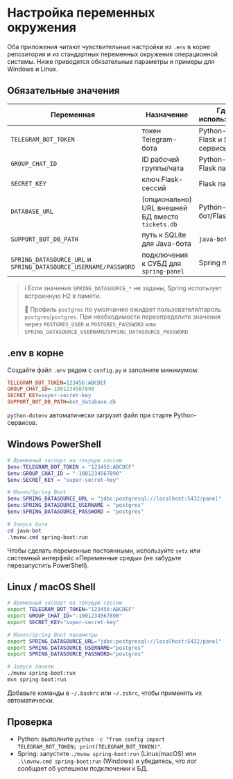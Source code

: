 # Настройка переменных окружения

Оба приложения читают чувствительные настройки из `.env` в корне репозитория и из стандартных переменных окружения операционной системы. Ниже приводятся обязательные параметры и примеры для Windows и Linux.

## Обязательные значения

| Переменная | Назначение | Где используется |
| --- | --- | --- |
| `TELEGRAM_BOT_TOKEN` | токен Telegram-бота | Python-бот, Flask и Spring сервисы |
| `GROUP_CHAT_ID` | ID рабочей группы/чата | Python-бот и Flask панель |
| `SECRET_KEY` | ключ Flask-сессий | Flask панель |
| `DATABASE_URL` | (опционально) URL внешней БД вместо `tickets.db` | Python-бот/Flask |
| `SUPPORT_BOT_DB_PATH` | путь к SQLite для Java-бота | `java-bot` |
| `SPRING_DATASOURCE_URL` и `SPRING_DATASOURCE_USERNAME/PASSWORD` | подключения к СУБД для `spring-panel` | Spring панель |

> ℹ️  Если значения `SPRING_DATASOURCE_*` не заданы, Spring использует встроенную H2 в памяти.
>
> 📌  Профиль `postgres` по умолчанию ожидает пользователя/пароль `postgres`/`postgres`. При необходимости переопределите значения через `POSTGRES_USER` и `POSTGRES_PASSWORD` или `SPRING_DATASOURCE_USERNAME`/`SPRING_DATASOURCE_PASSWORD`.

## .env в корне

Создайте файл `.env` рядом с `config.py` и заполните минимумом:

```ini
TELEGRAM_BOT_TOKEN=123456:ABCDEF
GROUP_CHAT_ID=-1001234567890
SECRET_KEY=super-secret-key
SUPPORT_BOT_DB_PATH=bot_database.db
```

`python-dotenv` автоматически загрузит файл при старте Python-сервисов.

## Windows PowerShell

```powershell
# Временный экспорт на текущую сессию
$env:TELEGRAM_BOT_TOKEN = "123456:ABCDEF"
$env:GROUP_CHAT_ID = "-1001234567890"
$env:SECRET_KEY = "super-secret-key"

# Maven/Spring Boot
$env:SPRING_DATASOURCE_URL = "jdbc:postgresql://localhost:5432/panel"
$env:SPRING_DATASOURCE_USERNAME = "postgres"
$env:SPRING_DATASOURCE_PASSWORD = "postgres"

# Запуск бота
cd java-bot
.\mvnw.cmd spring-boot:run
```

Чтобы сделать переменные постоянными, используйте `setx` или системный интерфейс «Переменные среды» (не забудьте перезапустить PowerShell).

## Linux / macOS Shell

```bash
# Временный экспорт на текущую сессию
export TELEGRAM_BOT_TOKEN="123456:ABCDEF"
export GROUP_CHAT_ID="-1001234567890"
export SECRET_KEY="super-secret-key"

# Maven/Spring Boot параметры
export SPRING_DATASOURCE_URL="jdbc:postgresql://localhost:5432/panel"
export SPRING_DATASOURCE_USERNAME="postgres"
export SPRING_DATASOURCE_PASSWORD="postgres"

# Запуск панели
./mvnw spring-boot:run
mvn spring-boot:run
```

Добавьте команды в `~/.bashrc` или `~/.zshrc`, чтобы применять их автоматически.

## Проверка

- Python: выполните `python -c "from config import TELEGRAM_BOT_TOKEN; print(TELEGRAM_BOT_TOKEN)"`.
- Spring: запустите `./mvnw spring-boot:run` (Linux/macOS) или `.\\mvnw.cmd spring-boot:run` (Windows) и убедитесь, что лог сообщает об успешном подключении к БД.
